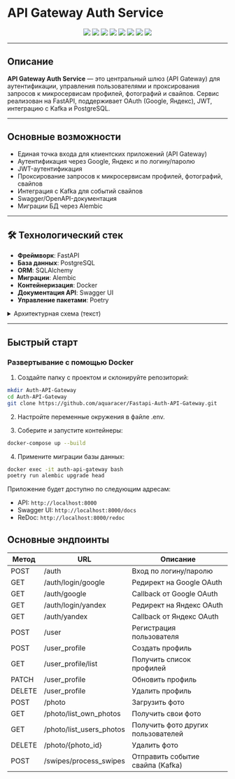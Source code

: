 # API Gateway Auth Service

<p align="center">
  <img src="https://img.shields.io/badge/Python-3.12-blue?logo=python" />
  <img src="https://img.shields.io/badge/FastAPI-0.115.12-green?logo=fastapi" />
  <img src="https://img.shields.io/badge/Docker-ready-blue?logo=docker" />
  <img src="https://img.shields.io/badge/PostgreSQL-16.2-blue?logo=postgresql" />
  <img src="https://img.shields.io/badge/Kafka-2.8.0-black?logo=apachekafka" />
  <img src="https://img.shields.io/badge/Poetry-dependencies-yellow?logo=python" />
  <img src="https://img.shields.io/badge/Alembic-migrations-orange?logo=alembic" />
  <img src="https://img.shields.io/badge/License-MIT-lightgrey" />
</p>

---

## Описание

**API Gateway Auth Service** — это центральный шлюз (API Gateway) для аутентификации, управления пользователями и проксирования запросов к микросервисам профилей, фотографий и свайпов. Сервис реализован на FastAPI, поддерживает OAuth (Google, Яндекс), JWT, интеграцию с Kafka и PostgreSQL.

---

## Основные возможности

- Единая точка входа для клиентских приложений (API Gateway)
- Аутентификация через Google, Яндекс и по логину/паролю
- JWT-аутентификация
- Проксирование запросов к микросервисам профилей, фотографий, свайпов
- Интеграция с Kafka для событий свайпов
- Swagger/OpenAPI-документация
- Миграции БД через Alembic

---

## 🛠️ Технологический стек

- **Фреймворк**: FastAPI
- **База данных**: PostgreSQL
- **ORM**: SQLAlchemy
- **Миграции**: Alembic
- **Контейнеризация**: Docker
- **Документация API**: Swagger UI
- **Управление пакетами**: Poetry

<details>
<summary>Архитектурная схема (текст)</summary>

```
[Клиент]
   |
   v
[API Gateway (этот сервис)]
   |  |  |
   |  |  |---> [Микросервис профилей]
   |  |---> [Микросервис фотографий]
   |---> [Kafka] <--- [Микросервис свайпов]
   |
[PostgreSQL]
```
</details>

---

## Быстрый старт

### Развертывание с помощью Docker

1. Создайте папку с проектом и склонируйте репозиторий:

```bash
mkdir Auth-API-Gateway
cd Auth-API-Gateway
git clone https://github.com/aquaracer/Fastapi-Auth-API-Gateway.git
```

2. Настройте переменные окружения в файле .env.

3. Соберите и запустите контейнеры:

```bash
docker-compose up --build
```

4. Примените миграции базы данных:

```bash
docker exec -it auth-api-gateway bash
poetry run alembic upgrade head
```

Приложение будет доступно по следующим адресам:

- API: `http://localhost:8000`
- Swagger UI: `http://localhost:8000/docs`
- ReDoc: `http://localhost:8000/redoc`

## Основные эндпоинты

| Метод | URL | Описание |
|-------|-----|----------|
| POST  | /auth         | Вход по логину/паролю |
| GET   | /auth/login/google | Редирект на Google OAuth |
| GET   | /auth/google  | Callback от Google OAuth |
| GET   | /auth/login/yandex | Редирект на Яндекс OAuth |
| GET   | /auth/yandex  | Callback от Яндекс OAuth |
| POST  | /user         | Регистрация пользователя |
| POST  | /user_profile | Создать профиль |
| GET   | /user_profile/list | Получить список профилей |
| PATCH | /user_profile | Обновить профиль |
| DELETE| /user_profile | Удалить профиль |
| POST  | /photo        | Загрузить фото |
| GET   | /photo/list_own_photos | Получить свои фото |
| GET   | /photo/list_users_photos | Получить фото других пользователей |
| DELETE| /photo/{photo_id} | Удалить фото |
| POST  | /swipes/process_swipes | Отправить событие свайпа (Kafka) |


